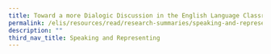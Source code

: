 ```yaml
---
title: Toward a more Dialogic Discussion in the English Language Classroom
permalink: /elis/resources/read/research-summaries/speaking-and-representing/toward-a-dialogic-discussion-class/
description: ""
third_nav_title: Speaking and Representing
---
```

